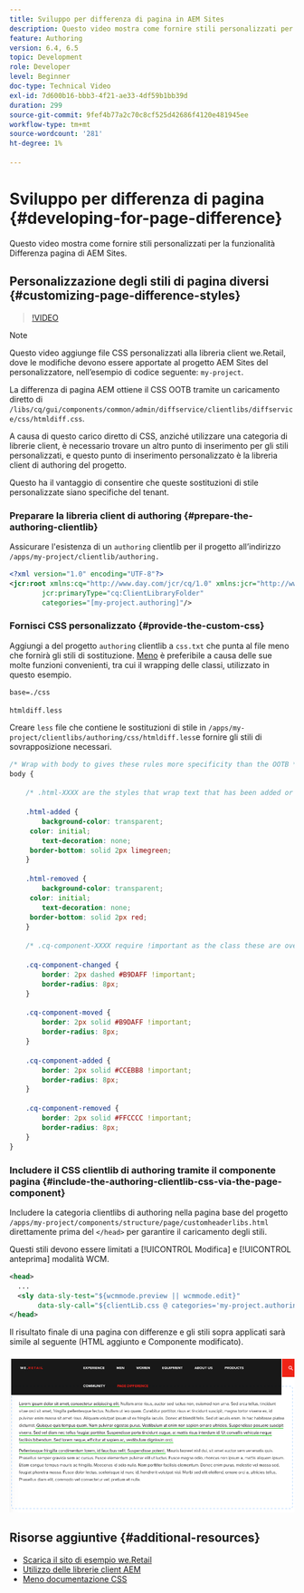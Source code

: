 ```yaml
---
title: Sviluppo per differenza di pagina in AEM Sites
description: Questo video mostra come fornire stili personalizzati per la funzionalità Differenza pagina di AEM Sites.
feature: Authoring
version: 6.4, 6.5
topic: Development
role: Developer
level: Beginner
doc-type: Technical Video
exl-id: 7d600b16-bbb3-4f21-ae33-4df59b1bb39d
duration: 299
source-git-commit: 9fef4b77a2c70c8cf525d42686f4120e481945ee
workflow-type: tm+mt
source-wordcount: '281'
ht-degree: 1%

---
```


# Sviluppo per differenza di pagina {#developing-for-page-difference}

Questo video mostra come fornire stili personalizzati per la funzionalità Differenza pagina di AEM Sites.

## Personalizzazione degli stili di pagina diversi {#customizing-page-difference-styles}

>[!VIDEO](https://video.tv.adobe.com/v/18871?quality=12&learn=on)

>[!NOTE]
>
>Questo video aggiunge file CSS personalizzati alla libreria client we.Retail, dove le modifiche devono essere apportate al progetto AEM Sites del personalizzatore, nell’esempio di codice seguente: `my-project`.

La differenza di pagina AEM ottiene il CSS OOTB tramite un caricamento diretto di `/libs/cq/gui/components/common/admin/diffservice/clientlibs/diffservice/css/htmldiff.css`.

A causa di questo carico diretto di CSS, anziché utilizzare una categoria di librerie client, è necessario trovare un altro punto di inserimento per gli stili personalizzati, e questo punto di inserimento personalizzato è la libreria client di authoring del progetto.

Questo ha il vantaggio di consentire che queste sostituzioni di stile personalizzate siano specifiche del tenant.

### Preparare la libreria client di authoring {#prepare-the-authoring-clientlib}

Assicurare l&#39;esistenza di un `authoring` clientlib per il progetto all’indirizzo `/apps/my-project/clientlib/authoring.`

```xml
<?xml version="1.0" encoding="UTF-8"?>
<jcr:root xmlns:cq="http://www.day.com/jcr/cq/1.0" xmlns:jcr="http://www.jcp.org/jcr/1.0"
        jcr:primaryType="cq:ClientLibraryFolder"
        categories="[my-project.authoring]"/>
```

### Fornisci CSS personalizzato {#provide-the-custom-css}

Aggiungi a del progetto `authoring` clientlib a `css.txt` che punta al file meno che fornirà gli stili di sostituzione. [Meno](https://lesscss.org/) è preferibile a causa delle sue molte funzioni convenienti, tra cui il wrapping delle classi, utilizzato in questo esempio.

```shell
base=./css

htmldiff.less
```

Creare `less` file che contiene le sostituzioni di stile in `/apps/my-project/clientlibs/authoring/css/htmldiff.less`e fornire gli stili di sovrapposizione necessari.

```css
/* Wrap with body to gives these rules more specificity than the OOTB */
body {

    /* .html-XXXX are the styles that wrap text that has been added or removed */

    .html-added {
        background-color: transparent;
     color: initial;
        text-decoration: none;
     border-bottom: solid 2px limegreen;
    }

    .html-removed {
        background-color: transparent;
     color: initial;
        text-decoration: none;
     border-bottom: solid 2px red;
    }

    /* .cq-component-XXXX require !important as the class these are overriding uses it. */

    .cq-component-changed {
        border: 2px dashed #B9DAFF !important;
        border-radius: 8px;
    }
    
    .cq-component-moved {
        border: 2px solid #B9DAFF !important;
        border-radius: 8px;
    }

    .cq-component-added {
        border: 2px solid #CCEBB8 !important;
        border-radius: 8px;
    }

    .cq-component-removed {
        border: 2px solid #FFCCCC !important;
        border-radius: 8px;
    }
}
```

### Includere il CSS clientlib di authoring tramite il componente pagina {#include-the-authoring-clientlib-css-via-the-page-component}

Includere la categoria clientlibs di authoring nella pagina base del progetto `/apps/my-project/components/structure/page/customheaderlibs.html` direttamente prima del `</head>` per garantire il caricamento degli stili.

Questi stili devono essere limitati a [!UICONTROL Modifica] e [!UICONTROL anteprima] modalità WCM.

```xml
<head>
  ...
  <sly data-sly-test="${wcmmode.preview || wcmmode.edit}" 
       data-sly-call="${clientLib.css @ categories='my-project.authoring'}"/>
</head>
```

Il risultato finale di una pagina con differenze e gli stili sopra applicati sarà simile al seguente (HTML aggiunto e Componente modificato).

![Differenza tra pagine](assets/page-diff.png)

## Risorse aggiuntive {#additional-resources}

* [Scarica il sito di esempio we.Retail](https://github.com/Adobe-Marketing-Cloud/aem-sample-we-retail/releases)
* [Utilizzo delle librerie client AEM](https://helpx.adobe.com/it/experience-manager/6-5/sites/developing/using/clientlibs.html)
* [Meno documentazione CSS](https://lesscss.org/)
